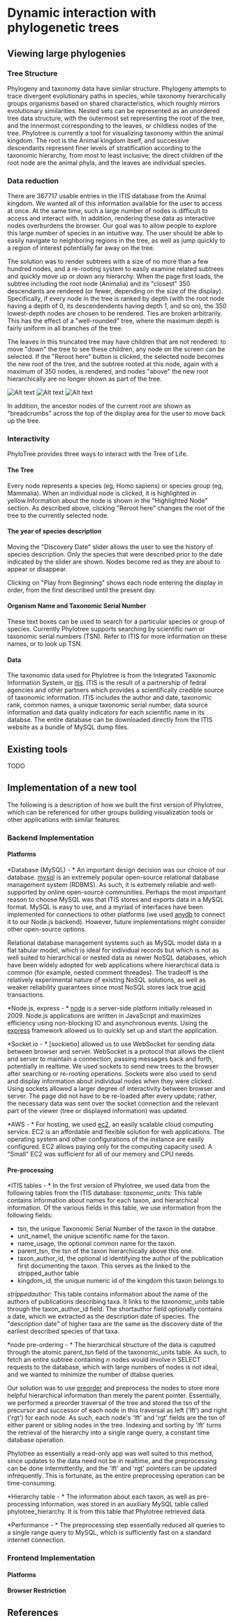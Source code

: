 # Dynamic interaction with phylogenetic trees


## Viewing large phylogenies

### Tree Structure

Phylogeny and taxonomy data have similar structure. Phylogeny attempts to trace divergent evolutionary paths in species, while taxonomy hierarchically groups organisms based on shared characteristics, which roughly mirrors evolutionary similarities. Nested sets can be represented as an unordered tree data structure, with the outermost set representing the root of the tree, and the innermost corresponding to the leaves, or childless nodes of the tree. Phylotree is currently a tool for visualizing taxonomy within the animal kingdom. The root is the Animal kingdom itself, and successive descendants represent finer levels of stratification according to the taxonomic hierarchy, from most to least inclusive; the direct children of the root node are the animal phyla, and the leaves are individual species.

### Data reduction
There are 367717 usable entries in the ITIS database from the Animal kingdom. We wanted all of this information available for the user to access at once. At the same time, such a large number of nodes is difficult to access and interact with. In addition, rendering these data as interactive nodes overburdens the browser. Our goal was to allow people to explore this large number of species in an intuitive way. The user should be able to easily navigate to neighboring regions in the tree, as well as jump quickly to a region of interest potentially far away on the tree. 

The solution was to render subtrees with a size of no more than a few hundred nodes, and a re-rooting system to easily examine related subtrees and quickly move up or down any hierarchy. When the page first loads, the subtree including the root node (Animalia) and its "closest" 350 descendants are rendered (or fewer, depending on the size of the display). Specifically, if every node in the tree is ranked by depth (with the root node having a depth of 0, its descendendents having depth 1, and so on), the 350 lowest-depth nodes are chosen to be rendered. Ties are broken arbitrarily. This has the effect of a "well-rounded" tree, where the maximum depth is fairly uniform in all branches of the tree.

The leaves in this truncated tree may have children that are not rendered: to move "down" the tree to see these children, any node on the screen can be selected. If the "Reroot here" button is clicked, the selected node becomes the new root of the tree, and the subtree rooted at this node, again with a maximum of 350 nodes, is rendered, and nodes "above" the new root hierarchically are no longer shown as part of the tree. 

![Alt text](./reroot_demo_1.png "Tree rooted at Animalia")
![Alt text](./reroot_demo_2.png "Node Cnidaria selected")
![Alt text](./reroot_demo_3.png "After clicking Reroot node, new tree rooted at Cnidaria with additional descendants displayed.")

In addition, the ancestor nodes of the current root are shown as "breadcrumbs" across the top of the display area for the user to move back up the tree.

### Interactivity

PhyloTree provides three ways to interact with the Tree of Life.

#### The Tree
Every node represents a species (eg, Homo sapiens) or species group (eg, Mammalia). When an individual node is clicked, it is highlighted in yellow.Information about the node is shown in the "Highlighted Node" section. As described above, clicking "Reroot here" changes the root of the tree to the currently selected node. 

#### The year of species description
Moving the "Discovery Date" slider allows the user to see the history of species description. Only the species that were described prior to the date indicated by the slider are shown. Nodes become red as they are about to appear or disappear.

Clicking on "Play from Beginning" shows each node entering the display in order, from the first described until the present day.

#### Organism Name and Taxonomic Serial Number
These text boxes can be used to search for a particular species or group of species. Currently Phylotree supports searching by scientific nam or taxonomic serial numbers (TSN). Refer to ITIS for more information on these names, or to look up TSN.

#### Data
The taxonomic data used for Phylotree is from the Integrated Taxonomic Information System, or [itis]. ITIS is the result of a partnership of fedral agencies and other partners which provides a scientifically credible source of taxonomic information. ITIS includes the author and date, taxonomic rank, common names, a unique taxonomic serial number, data source information and data quality indicators for each scientific name in its databse. The entire database can be downloaded directly from the ITIS website as a bundle of MySQL dump files.

## Existing tools
TODO

## Implementation of a new tool
The following is a description of how we built the first version of Phylotree, which can be referenced for other groups building visualization tools or other applications with similar features.

### Backend Implementation

#### Platforms
*Database (MySQL) - * An important design decision was our choice of our database. [mysql] is an extremely popular open-source relational database management system (RDBMS). As such, it is extremely reliable and well-supported by online open-source communities. Perhaps the most important reason to choose MySQL was that ITIS stores and exports data in a MySQL format. MySQL is easy to use, and a myriad of interfaces have been implemented for connections to other platforms (we used [anydb] to connect it to our Node.js backend). However, future implementations might consider other open-source options.

Relational database management systems such as MySQL model data in a flat tabular model, which is ideal for individual records but which is not as well suited to hierarchical or nested data as newer NoSQL databases, which have been widely adopted for web applications where hierarchical data is common (for example, nested comment threades). The tradeoff is the relatively experimental nature of existing NoSQL solutions, as well as weaker reliability guarantees since most NoSQL stores lack true [acid] transactions. 

*Node.js, express - * [node] is a server-side platform initially released in 2009. Node.js applications are written in JavaScript and maximizes efficiency using non-blocking IO and asynchronous events. Using the [express] framework allowed us to quickly set up and start the application.

*Socket.io - * [sockietio] allowed us to use WebSocket for sending data between browser and server. WebSocket is a protocol that allows the client and server to maintain a connection, passing messages back and forth, potentially in realtime. We used sockets to send new trees to the browser after searching or re-rooting operations. Sockets were also used to send and display information about individual nodes when they were clicked. Using sockets allowed a larger degree of interactivity between browser and server. The page did not have to be re-loaded after every update; rather, the necessary data was sent over the socket connection and the relevant part of the viewer (tree or displayed information) was updated.

*AWS - * For hosting, we used [ec2], an easily scalable cloud computing service. EC2 is an affordable and flexible solution for web applications. The operating system and other configurations of the instance are easily configured. EC2 allows paying only for the computing capacity used. A "Small" EC2 was sufficient for all of our memory and CPU needs.

#### Pre-processing
*ITIS tables - * In the first version of Phylotree, we used data from the following tables from the ITIS database:
_taxonomic\_units:_ This table contains information about names for each taxon, and hierarchical information. Of the various fields in this table, we use information from the following fields:
- tsn, the unique Taxonomic Serial Number of the taxon in the databse.
- unit\_name1, the unique scientific name for the taxon.
- name\_usage, the optional common name for the taxon.
- parent\_tsn, the tsn of the taxon hierarchically above this one.
- taxon\_author\_id, the optional id identifying the author of the publication first documenting the taxon. This serves as the linked to the stripped_author table
- kingdom\_id, the unique numeric id of the kingdom this taxon belongs to

_strippedauthor:_ This table contains information about the name of the authors of publications describing taxa. It links to the _taxonomic\_units_ table through the taxon\_author\_id field. The shortauthor field optionally contains a date, which we extracted as the description date of species. The "description date" of higher taxa are the same as the discovery date of the earliest described species of that taxa.

*node pre-ordering - * The hierarchical structure of the data is caputred through the atomic parent\_tsn field of the taxonomic\_units table. As such, to fetch an entire subtree containing _n_ nodes would involve _n_ SELECT requests to the database, which with large numbers of nodes is not ideal, and we wanted to minimize the number of dtabse queries. 

Our solution was to use [preorder] and preprocess the nodes to store more helpful hierarchical information than merely the parent pointer. Essentially, we performed a preorder traversal of the tree and stored the tsn of the precursor and successor of each node in this traversal as left ('lft') and right ('rgt') for each node. As such, each node's 'lft' and 'rgt' fields are the tsn of either parent or sibling nodes in the tree. Indexing and sorting by 'lft' turns the retrieval of the hierarchy into a single range query, a constant time database operation.

Phylotree as essentially a read-only app was well suited to this method, since updates to the data need not be in realtime, and the preprocessing can be done intermittently, and the 'lft' and 'rgt' pointers can be updated infrequently. This is fortunate, as the entire preprocessing operation can be time-consuming.

*Hierarchy table - * The information about each taxon, as well as pre-processing information, was stored in an auxiliary MySQL table called phylotree_hierarchy. It is from this table that Phylotree retrieved data. 

*Performance - * The preprocessing step essentially reduced all queries to a single range query to MySQL, which is sufficiently fast on a standard internet connection. 

### Frontend Implementation

#### Platforms
#### Browser Restriction

## References
[inorder]: http://example.com "inorder"
[itis]: http://example.com "ITIS"
[mysql]: http://www.mysql.com/ "MySQL"
[acid]: http://en.wikipedia.org/wiki/ACID "ACID"
[anydb]: https://github.com/grncdr/node-any-db "Any-DB"
[node]: http://nodejs.org/ "Node.js"
[express]: http://expressjs.com/ "Express"
[socketio]: http://socket.io/ "Socket.IO"
[ec2]: https://aws.amazon.com/ec2/ "Amazon Elastic Compute Cloud (EC2)"
[preorder]: http://www.sitepoint.com/hierarchical-data-database-2/ "Modified Preorder Tree Traversal"
